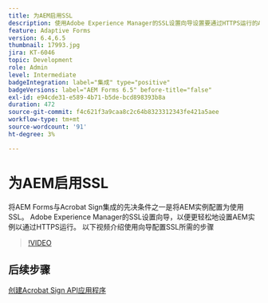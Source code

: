 ```yaml
---
title: 为AEM启用SSL
description: 使用Adobe Experience Manager的SSL设置向导设置要通过HTTPS运行的AEM实例。
feature: Adaptive Forms
version: 6.4,6.5
thumbnail: 17993.jpg
jira: KT-6046
topic: Development
role: Admin
level: Intermediate
badgeIntegration: label="集成" type="positive"
badgeVersions: label="AEM Forms 6.5" before-title="false"
exl-id: e94cde31-e589-4b71-b5de-bcd898393b8a
duration: 472
source-git-commit: f4c621f3a9caa8c2c64b8323312343fe421a5aee
workflow-type: tm+mt
source-wordcount: '91'
ht-degree: 3%

---
```


# 为AEM启用SSL

将AEM Forms与Acrobat Sign集成的先决条件之一是将AEM实例配置为使用SSL。 Adobe Experience Manager的SSL设置向导，以便更轻松地设置AEM实例以通过HTTPS运行。
以下视频介绍使用向导配置SSL所需的步骤

>[!VIDEO](https://video.tv.adobe.com/v/17993?learn=on)

## 后续步骤

[创建Acrobat Sign API应用程序](./create-adobe-sign-api-application.md)

